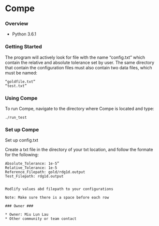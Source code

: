 # Compe #

### Overview ###

* Python 3.6.1 

### Getting Started ###
The program will actively look for file with the name “config.txt” which contain the relative and absolute tolerance set by user.  The same directory that contain the configuration files must also contain two data files, which must be named:

	“goldfile.txt”
	“test.txt”

### Using Compe ###
To run Compe, navigate to the directory where Compe is located and type:

    ./run_test


### Set up Compe ###
Set up config.txt

Create a txt file in the directory of your txt location, and follow the formate for the following:

```
Absolute_Tolerance: 1e-5”
Relative_Tolerance: 1e-5
Reference_Filepath: gold/rdg1d.output
Test_Filepath: rdg1d.output


Modlify values abd filepath to your configurations

Note: Make sure there is a space before each row
 
### Owner ###

* Owner: Miu Lun Lau
* Other community or team contact